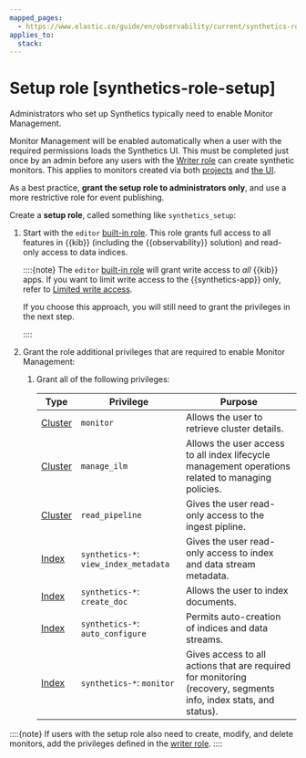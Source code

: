 ```yaml
---
mapped_pages:
  - https://www.elastic.co/guide/en/observability/current/synthetics-role-setup.html
applies_to:
  stack:
---
```


# Setup role [synthetics-role-setup]

Administrators who set up Synthetics typically need to enable Monitor Management.

Monitor Management will be enabled automatically when a user with the required permissions loads the Synthetics UI. This must be completed just once by an admin before any users with the [Writer role](writer-role.md) can create synthetic monitors. This applies to monitors created via both [projects](create-monitors-with-project-monitors.md) and [the UI](create-monitors-in-synthetics-app.md).

As a best practice, **grant the setup role to administrators only**, and use a more restrictive role for event publishing.

Create a **setup role**, called something like `synthetics_setup`:

1. Start with the `editor` [built-in role](../../../deploy-manage/users-roles/cluster-or-deployment-auth/built-in-roles.md). This role grants full access to all features in {{kib}} (including the {{observability}} solution) and read-only access to data indices.

    ::::{note}
    The `editor` [built-in role](../../../deploy-manage/users-roles/cluster-or-deployment-auth/built-in-roles.md) will grant write access to *all* {{kib}} apps. If you want to limit write access to the {{synthetics-app}} only, refer to [Limited write access](writer-role.md#synthetics-write-privileges-limited).

    If you choose this approach, you will still need to grant the privileges in the next step.

    ::::

2. Grant the role additional privileges that are required to enable Monitor Management:

    1. Grant all of the following privileges:

        | Type | Privilege | Purpose |
        | --- | --- | --- |
        | [Cluster](../../../deploy-manage/users-roles/cluster-or-deployment-auth/elasticsearch-privileges.md#privileges-list-cluster) | `monitor` | Allows the user to retrieve cluster details. |
        | [Cluster](../../../deploy-manage/users-roles/cluster-or-deployment-auth/elasticsearch-privileges.md#privileges-list-cluster) | `manage_ilm` | Allows the user access to all index lifecycle management operations related to managing policies. |
        | [Cluster](../../../deploy-manage/users-roles/cluster-or-deployment-auth/elasticsearch-privileges.md#privileges-list-cluster) | `read_pipeline` | Gives the user read-only access to the ingest pipline. |
        | [Index](../../../deploy-manage/users-roles/cluster-or-deployment-auth/elasticsearch-privileges.md#privileges-list-indices) | `synthetics-*`: `view_index_metadata` | Gives the user read-only access to index and data stream metadata. |
        | [Index](../../../deploy-manage/users-roles/cluster-or-deployment-auth/elasticsearch-privileges.md#privileges-list-indices) | `synthetics-*`: `create_doc` | Allows the user to index documents. |
        | [Index](../../../deploy-manage/users-roles/cluster-or-deployment-auth/elasticsearch-privileges.md#privileges-list-indices) | `synthetics-*`: `auto_configure` | Permits auto-creation of indices and data streams. |
        | [Index](../../../deploy-manage/users-roles/cluster-or-deployment-auth/elasticsearch-privileges.md#privileges-list-indices) | `synthetics-*`: `monitor` | Gives access to all actions that are required for monitoring (recovery, segments info, index stats, and status). |


::::{note}
If users with the setup role also need to create, modify, and delete monitors, add the privileges defined in the [writer role](writer-role.md).
::::


